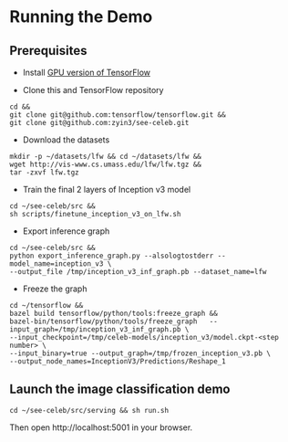 # Running the Demo

## Prerequisites

- Install [GPU version of TensorFlow](
https://www.tensorflow.org/install/install_linux)

- Clone this and TensorFlow repository

``` shell
cd &&
git clone git@github.com:tensorflow/tensorflow.git &&
git clone git@github.com:zyin3/see-celeb.git
```

- Download the datasets

``` shell
mkdir -p ~/datasets/lfw && cd ~/datasets/lfw &&
wget http://vis-www.cs.umass.edu/lfw/lfw.tgz &&
tar -zxvf lfw.tgz
```

- Train the final 2 layers of Inception v3 model

``` shell
cd ~/see-celeb/src &&
sh scripts/finetune_inception_v3_on_lfw.sh
```

- Export inference graph

``` shell
cd ~/see-celeb/src &&
python export_inference_graph.py --alsologtostderr --model_name=inception_v3 \
--output_file /tmp/inception_v3_inf_graph.pb --dataset_name=lfw
```

- Freeze the graph

``` shell
cd ~/tensorflow &&
bazel build tensorflow/python/tools:freeze_graph &&
bazel-bin/tensorflow/python/tools/freeze_graph   --input_graph=/tmp/inception_v3_inf_graph.pb \
--input_checkpoint=/tmp/celeb-models/inception_v3/model.ckpt-<step number> \
--input_binary=true --output_graph=/tmp/frozen_inception_v3.pb \
--output_node_names=InceptionV3/Predictions/Reshape_1
```

## Launch the image classification demo

``` shell
cd ~/see-celeb/src/serving && sh run.sh
```

Then open http://localhost:5001 in your browser.
